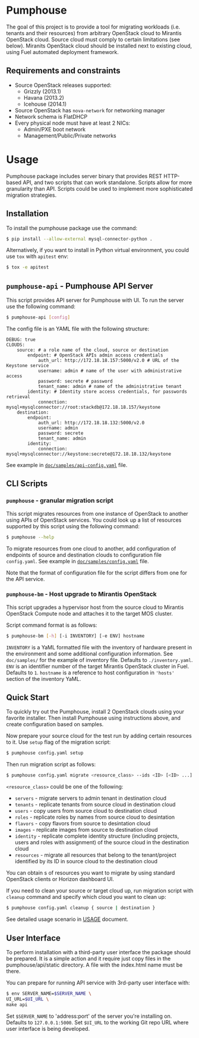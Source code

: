 Pumphouse
=========

The goal of this project is to provide a tool for migrating workloads (i.e.
tenants and their resources) from arbitrary OpenStack cloud to Mirantis
OpenStack cloud. Source cloud must comply to certain limitations (see below).
Miranits OpenStack cloud should be installed next to existing cloud, using Fuel
automated deployment framework.

## Requirements and constraints

- Source OpenStack releases supported:
  - Grizzly (2013.1)
  - Havana (2013.2)
  - Icehouse (2014.1)
- Source OpenStack has `nova-network` for networking manager
- Network schema is FlatDHCP
- Every physical node must have at least 2 NICs:
  - Admin/PXE boot network
  - Management/Public/Private networks

Usage
=====

Pumphouse package includes server binary that provides REST HTTP-based API, and
two scripts that can work standalone. Scripts allow for more granularity than
API. Scripts could be used to implement more sophisticated migration strategies.

## Installation

To install the pumphouse package use the command:

```sh
$ pip install --allow-external mysql-connector-python .
```

Alternatively, if you want to install in Python virtual environment, you could
use `tox` with `apitest` env:

```sh
$ tox -e apitest
```

## `pumphouse-api` - Pumphouse API Server

This script provides API server for Pumphouse with UI. To run the server use
the following command:

```sh
$ pumphouse-api [config]
```

The config file is an YAML file with the following structure:

```
DEBUG: true
CLOUDS:
    source: # a role name of the cloud, source or destination
        endpoint: # OpenStack APIs admin access credentials
            auth_url: http://172.18.18.157:5000/v2.0 # URL of the Keystone service
            username: admin # name of the user with administrative access
            password: secrete # password
            tenant_name: admin # name of the administrative tenant
        identity: # Identity store access credentials, for passwords retrieval
            connection: mysql+mysqlconnector://root:stackdb@172.18.18.157/keystone
    destination:
        endpoint:
            auth_url: http://172.18.18.132:5000/v2.0
            username: admin
            password: secrete
            tenant_name: admin
        identity:
            connection: mysql+mysqlconnector://keystone:secrete@172.18.18.132/keystone
```

See example in [`doc/samples/api-config.yaml`](doc/samples/api-config.yaml)
file.

## CLI Scripts

### `pumphouse` - granular migration script

This script migrates resources from one instance of OpenStack to another using
APIs of OpenStack services. You could look up a list of resources supported by
this script using the following command:

```sh
$ pumphouse --help
```

To migrate resources from one cloud to another, add configuration of endpoints
of source and destination clouds to configuration file `config.yaml`. See
example in [`doc/samples/config.yaml`](doc/samples/config.yaml) file.

Note that the format of configuration file for the script differs from one for
the API service.

### `pumphouse-bm` - Host upgrade to Mirantis OpenStack

This script upgrades a hypervisor host from the source cloud to Mirantis
OpenStack Compute node and attaches it to the target MOS cluster.

Script command format is as follows:
```sh
$ pumphouse-bm [-h] [-i INVENTORY] [-e ENV] hostname
```

`INVENTORY` is a YaML formatted file with the inventory of hardware present in
the environment and some additional configuration information. See `doc/samples/`
for the example of inventory file. Defaults to `./inventory.yaml`.
`ENV` is an identifier number of the target Mirantis OpenStack cluster in
Fuel. Defaults to `1`.
`hostname` is a reference to host configuration in `'hosts'` section of the
inventory YaML.

## Quick Start

To quickly try out the Pumphouse, install 2 OpenStack clouds using your
favorite installer. Then install Pumphouse using instructions above, and create
configuration based on samples.

Now prepare your source cloud for the test run by adding certain resources to
it. Use `setup` flag of the migration script:

```sh
$ pumphouse config.yaml setup
```

Then run migration script as follows:

```sh
$ pumphouse config.yaml migrate <resource_class> --ids <ID> [<ID> ...]
```

`<resource_class>` could be one of the following:

* `servers` - migrate servers to admin tenant in destination cloud
* `tenants` - replicate tenants from source cloud in destination cloud
* `users` - copy users from source cloud to destination cloud
* `roles` - replicate roles by names from source cloud to desintation
* `flavors` - copy flavors from source to desintation cloud
* `images` - replicate images from source to destination cloud
* `identity` - replicate complete identity structure (including projects, users
  and roles with assignment) of the source cloud in the destination cloud
* `resources` - migrate all resources that belong to the tenant/project
  identified by its ID in source cloud to the destination cloud

You can obtain <ID>s of resources you want to migrate by using standard
OpenStack clients or Horizon dashboard UI.

If you need to clean your source or target cloud up, run migration script
with `cleanup` command and specify which cloud you want to clean up:

```sh
$ pumphouse config.yaml cleanup { source | destination }
```

See detailed usage scenario in [USAGE](doc/USAGE.md) document.

## User Interface

To perform installation with a third-party user interface the package should be
prepared. It is a simple action and it require just copy files in the
pumphouse/api/static directory. A file with the index.html name must be there.

You can prepare for running API service with 3rd-party user interface with:

```sh
$ env SERVER_NAME=$SERVER_NAME \
UI_URL=$UI_URL \
make api
```

Set `$SERVER_NAME` to 'address:port' of the server you're installing on. Defaults
to `127.0.0.1:5000`.
Set `$UI_URL` to the working Git repo URL where user interface is being
developed.
